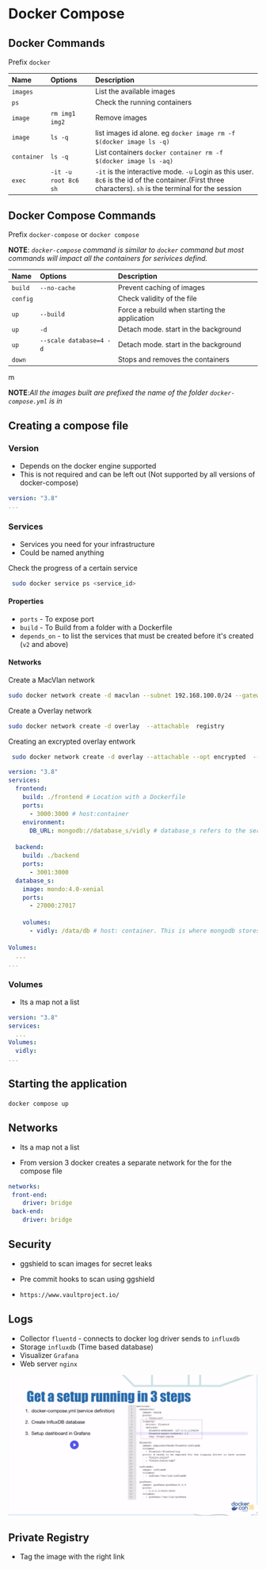 # Docker Compose


## Docker  Commands
Prefix `docker ` 

|Name|Options|Description|
|:-|:-|:-|
|`images`||List the available images|
|`ps`||Check the running containers|
|`image`|`rm img1 img2`|Remove images|
|`image`|`ls -q`|list images id alone. eg `docker image rm -f $(docker image ls -q)`|
|`container`|`ls -q`|List containers `docker container rm -f $(docker image ls -aq)`|
|`exec`|`-it -u root 8c6 sh`|`-it` is the interactive mode. `-u` Login as this user. `8c6` is the id of the container.(First three characters). `sh` is the terminal for the session|

## Docker Compose  Commands

Prefix `docker-compose` or `docker compose` 

**NOTE**: *`docker-compose` command is similar to `docker` command but most commands will impact all the containers for serivices defind.*

|Name|Options|Description|
|:-|:-|:-| 
|`build`|`--no-cache`|Prevent caching of images|
|`config`||Check validity of the file|
|`up`|`--build`|Force a rebuild when starting the application|
|`up`|`-d`|Detach mode. start in the background |
|`up`|`--scale database=4 -d`|Detach mode. start in the background |
|`down`||Stops and removes the containers|
m 


**NOTE**:*All the images built are prefixed the name of the folder `docker-compose.yml` is in*

## Creating a compose file

### Version
- Depends on the docker engine supported
- This is not required and can be left out (Not supported by all versions of docker-compose)
 

```yml
version: "3.8"
...
```

### Services
- Services you need for your infrastructure
- Could be named anything

Check the progress of a certain service
```bash
 sudo docker service ps <service_id>
```



#### Properties
- `ports` - To expose port
- `build` - To Build from a folder with a Dockerfile
- `depends_on` - to list the services that must be created before it's created (`v2` and above)

#### Networks


Create a MacVlan network
```bash title="bash"
sudo docker network create -d macvlan --subnet 192.168.100.0/24 --gateway 192.168.100.1 -o parent=enp0s3 newasgd
```

Create a Overlay network
```bash title="bash"
sudo docker network create -d overlay  --attachable  registry
```

Creating an excrypted overlay entwork
```bash title="bash"
 sudo docker network create -d overlay --attachable --opt encrypted  --subnet=11.10.0.0/16 ovencrypt
```



```yml
version: "3.8"
services:
  frontend:
    build: ./frontend # Location with a Dockerfile
    ports:
      - 3000:3000 # host:container
    environment:
      DB_URL: mongodb://database_s/vidly # database_s refers to the service. Docker networking maps the database_s to the ip of that service

  backend:
    build: ./backend
    ports:
      - 3001:3000
  database_s:
    image: mondo:4.0-xenial
    ports:
      - 27000:27017
    
    volumes:
      - vidly: /data/db # host: container. This is where mongodb stores is files at

Volumes:
  ...
...
```

### Volumes

- Its a map not a list
```yml
version: "3.8"
services:
  ...
Volumes:
  vidly: 
...
```


## Starting the application

`docker compose up `


## Networks
- Its a map not a list

- From version 3 docker creates a separate network for the for the compose file
 
 ```yml
 networks:
  front-end:
     driver: bridge
  back-end:
     driver: bridge

 ```



## Security
-  ggshield to scan images for secret leaks


- Pre commit hooks to scan using ggshield
- `https://www.vaultproject.io/`



## Logs 

- Collector `fluentd` - connects to docker log driver sends to `influxdb`
- Storage `influxdb` (Time based database)
- Visualizer `Grafana`
- Web server `nginx`

![Image](images/log_example.png)



## Private Registry

- Tag the image with the right link
